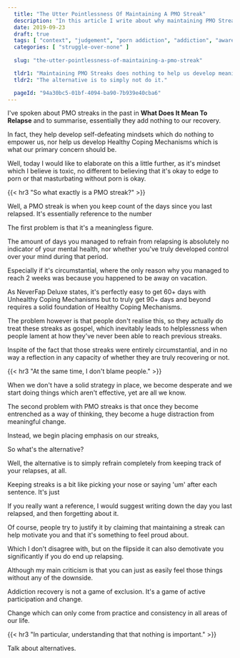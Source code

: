 ```yaml
---
  title: "The Utter Pointlessness Of Maintaining A PMO Streak"
  description: "In this article I write about why maintaining PMO Streaks is an ineffective habit which can set our recovery back."
  date: 2019-09-23
  draft: true
  tags: [ "context", "judgement", "porn addiction", "addiction", "awareness", "awareness exercises", "perspective", "nofap", "neverfap", "neverfap deluxe" ]
  categories: [ "struggle-over-none" ]
  
  slug: "the-utter-pointlessness-of-maintaining-a-pmo-streak"

  tldr1: "Maintaining PMO Streaks does nothing to help us develop meaningful control over our minds."
  tldr2: "The alternative is to simply not do it."

  pageId: "94a30bc5-01bf-4094-ba90-7b939e40cba6"
---
```


<!-- Half completed -->

I've spoken about PMO streaks in the past in **What Does It Mean To Relapse** and to summarise, essentially they add nothing to our recovery. 

In fact, they help develop self-defeating mindsets which do nothing to empower us, nor help us develop Healthy Coping Mechanisms which is what our primary concern should be.

Well, today I would like to elaborate on this a little further, as it's mindset which I believe is toxic, no different to believing that it's okay to edge to porn or that masturbating without porn is okay.


{{< hr3 "So what exactly is a PMO streak?" >}}
 

Well, a PMO streak is when you keep count of the days since you last relapsed. It's essentially reference to the number 

The first problem is that it's a meaningless figure. 

The amount of days you managed to refrain from relapsing is absolutely no indicator of your mental health, nor whether you've truly developed control over your mind during that period.

Especially if it's circumstantial, where the only reason why you managed to reach 2 weeks was because you happened to be away on vacation. 

As NeverFap Deluxe states, it's perfectly easy to get 60+ days with Unhealthy Coping Mechanisms but to truly get 90+ days and beyond requires a solid foundation of Healthy Coping Mechanisms.

The problem however is that people don't realise this, so they actually do treat these streaks as gospel, which inevitably leads to helplessness when people lament at how they've never been able to reach previous streaks.

Inspite of the fact that those streaks were entirely circumstantial, and in no way a reflection in any capacity of whether they are truly recovering or not. 


{{< hr3 "At the same time, I don't blame people." >}}


When we don't have a solid strategy in place, we become desperate and we start doing things which aren't effective, yet are all we know. 

The second problem with PMO streaks is that once they become entrenched as a way of thinking, they become a huge distraction from meaningful change.

Instead, we begin placing emphasis on our streaks, 


So what's the alternative? 

Well, the alternative is to simply refrain completely from keeping track of your relapses, at all.

Keeping streaks is a bit like picking your nose or saying 'um' after each sentence. It's just



If you really want a reference, I would suggest writing down the day you last relapsed, and then forgetting about it. 






Of course, people try to justify it by claiming that maintaining a streak can help motivate you and that it's something to feel proud about. 

Which I don't disagree with, but on the flipside it can also demotivate you significantly if you do end up relapsing.

Although my main criticism is that you can just as easily feel those things without any of the downside.


Addiction recovery is not a game of exclusion. It's a game of active participation and change.

Change which can only come from practice and consistency in all areas of our life.



{{< hr3 "In particular, understanding that that nothing is important." >}}



Talk about alternatives.